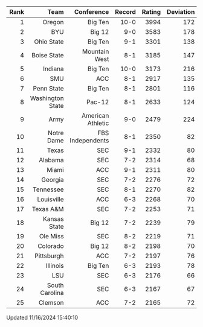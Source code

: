 | Rank  | Team                 | Conference           | Record   | Rating | Deviation |
| ---:  | ---:                 | ---:                 | ---:     | ---:   | ---:      |
| 1     | Oregon               | Big Ten              | 10-0     | 3994   | 172       |
| 2     | BYU                  | Big 12               | 9-0      | 3583   | 178       |
| 3     | Ohio State           | Big Ten              | 9-1      | 3301   | 138       |
| 4     | Boise State          | Mountain West        | 8-1      | 3185   | 147       |
| 5     | Indiana              | Big Ten              | 10-0     | 3173   | 216       |
| 6     | SMU                  | ACC                  | 8-1      | 2917   | 135       |
| 7     | Penn State           | Big Ten              | 8-1      | 2801   | 116       |
| 8     | Washington State     | Pac-12               | 8-1      | 2633   | 124       |
| 9     | Army                 | American Athletic    | 9-0      | 2479   | 224       |
| 10    | Notre Dame           | FBS Independents     | 8-1      | 2350   | 82        |
| 11    | Texas                | SEC                  | 9-1      | 2332   | 80        |
| 12    | Alabama              | SEC                  | 7-2      | 2314   | 68        |
| 13    | Miami                | ACC                  | 9-1      | 2311   | 80        |
| 14    | Georgia              | SEC                  | 7-2      | 2276   | 72        |
| 15    | Tennessee            | SEC                  | 8-1      | 2270   | 82        |
| 16    | Louisville           | ACC                  | 6-3      | 2268   | 70        |
| 17    | Texas A&M            | SEC                  | 7-2      | 2253   | 71        |
| 18    | Kansas State         | Big 12               | 7-2      | 2239   | 79        |
| 19    | Ole Miss             | SEC                  | 8-2      | 2219   | 71        |
| 20    | Colorado             | Big 12               | 8-2      | 2198   | 70        |
| 21    | Pittsburgh           | ACC                  | 7-2      | 2197   | 76        |
| 22    | Illinois             | Big Ten              | 6-3      | 2193   | 78        |
| 23    | LSU                  | SEC                  | 6-3      | 2176   | 66        |
| 24    | South Carolina       | SEC                  | 6-3      | 2167   | 67        |
| 25    | Clemson              | ACC                  | 7-2      | 2165   | 72        |

Updated 11/16/2024 15:40:10
